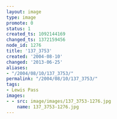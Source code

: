 ```yaml
---
layout: image
type: image
promote: 0
status: 1
created_ts: 1092144169
changed_ts: 1372159456
node_id: 1276
title: '137_3753'
created: '2004-08-10'
changed: '2013-06-25'
aliases:
- "/2004/08/10/137_3753/"
permalink: "/2004/08/10/137_3753/"
tags:
- Lewis Pass
images:
- - src: image/images/137_3753-1276.jpg
    name: 137_3753-1276.jpg
---
```


